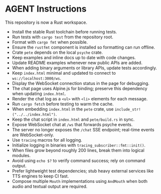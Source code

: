 # AGENT Instructions

This repository is now a Rust workspace.

- Install the stable Rust toolchain before running tests.
- Run tests with `cargo test` from the repository root.
- Format with `cargo fmt` when possible.
- Ensure the `rustfmt` component is installed so formatting can run offline.
- Crate `pete` depends on the local `psyche` crate.
- Keep examples and inline docs up to date with code changes.
- Update README examples whenever new public APIs are added.
- When adding binary arguments or library APIs, update tests accordingly.
- Keep `index.html` minimal and updated to connect to `ws://localhost:3000/ws`.
- Display the WebSocket connection status in the page for debugging.
- The chat page uses Alpine.js for binding; preserve this dependency when updating `index.html`.
- Render the chat log as a `<ul>` with `<li>` elements for each message.
- Run `cargo fetch` before testing to warm the cache.
- When embedding `index.html` in the `pete` crate, use `include_str!("../../index.html")`.
- Keep the chat script in `index.html` and `pete/build.rs` in sync.
 - Expose WebSocket chat at `/ws` that forwards psyche events.
 - The server no longer exposes the `/chat` SSE endpoint; real-time events are
   WebSocket-only.
- Use `tracing` macros for all logging.
- Initialize logging in binaries with `tracing_subscriber::fmt::init()`.
- When files grow beyond roughly 200 lines, break them into logical modules.
- Avoid using `echo $?` to verify command success; rely on command output.
- Prefer lightweight test dependencies; stub heavy external services like TTS
  engines to keep CI fast.
- Compose multiple `Mouth` implementations using `AndMouth` when both audio and
  textual output are required.

